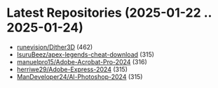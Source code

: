 # Latest Repositories (2025-01-22 .. 2025-01-24)

- [runevision/Dither3D](https://github.com/runevision/Dither3D) (462)
- [IsuruBeez/apex-legends-cheat-download](https://github.com/IsuruBeez/apex-legends-cheat-download) (315)
- [manuelpro15/Adobe-Acrobat-Pro-2024](https://github.com/manuelpro15/Adobe-Acrobat-Pro-2024) (316)
- [herriwe29/Adobe-Express-2024](https://github.com/herriwe29/Adobe-Express-2024) (315)
- [ManDeveloper24/Al-Photoshop-2024](https://github.com/ManDeveloper24/Al-Photoshop-2024) (315)

